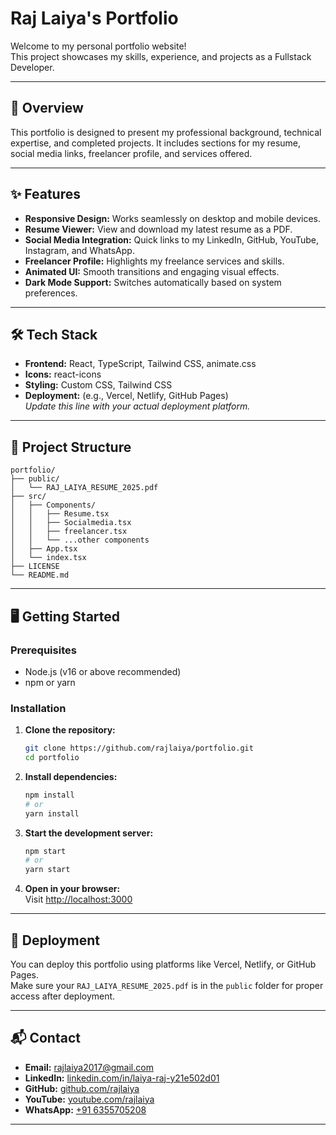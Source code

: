 # Raj Laiya's Portfolio

Welcome to my personal portfolio website!  
This project showcases my skills, experience, and projects as a Fullstack Developer.

---

## 🚀 Overview

This portfolio is designed to present my professional background, technical expertise, and completed projects. It includes sections for my resume, social media links, freelancer profile, and services offered.

---

## ✨ Features

- **Responsive Design:** Works seamlessly on desktop and mobile devices.
- **Resume Viewer:** View and download my latest resume as a PDF.
- **Social Media Integration:** Quick links to my LinkedIn, GitHub, YouTube, Instagram, and WhatsApp.
- **Freelancer Profile:** Highlights my freelance services and skills.
- **Animated UI:** Smooth transitions and engaging visual effects.
- **Dark Mode Support:** Switches automatically based on system preferences.

---

## 🛠️ Tech Stack

- **Frontend:** React, TypeScript, Tailwind CSS, animate.css
- **Icons:** react-icons
- **Styling:** Custom CSS, Tailwind CSS
- **Deployment:** (e.g., Vercel, Netlify, GitHub Pages)  
  _Update this line with your actual deployment platform._

---

## 📂 Project Structure

```
portfolio/
├── public/
│   └── RAJ_LAIYA_RESUME_2025.pdf
├── src/
│   ├── Components/
│   │   ├── Resume.tsx
│   │   ├── Socialmedia.tsx
│   │   ├── freelancer.tsx
│   │   └── ...other components
│   ├── App.tsx
│   └── index.tsx
├── LICENSE
└── README.md
```

---

## 🖥️ Getting Started

### Prerequisites

- Node.js (v16 or above recommended)
- npm or yarn

### Installation

1. **Clone the repository:**

   ```sh
   git clone https://github.com/rajlaiya/portfolio.git
   cd portfolio
   ```

2. **Install dependencies:**

   ```sh
   npm install
   # or
   yarn install
   ```

3. **Start the development server:**

   ```sh
   npm start
   # or
   yarn start
   ```

4. **Open in your browser:**  
   Visit [http://localhost:3000](http://localhost:3000)

---

## 🚀 Deployment

You can deploy this portfolio using platforms like Vercel, Netlify, or GitHub Pages.  
Make sure your `RAJ_LAIYA_RESUME_2025.pdf` is in the `public` folder for proper access after deployment.

---

## 📬 Contact

- **Email:** rajlaiya2017@gmail.com
- **LinkedIn:** [linkedin.com/in/laiya-raj-y21e502d01](https://www.linkedin.com/in/laiya-raj-y21e502d01)
- **GitHub:** [github.com/rajlaiya](https://github.com/rajlaiya)
- **YouTube:** [youtube.com/rajlaiya](https://youtube.com/rajlaiya)
- **WhatsApp:** [+91 6355705208](https://wa.me/916355705208)

---
